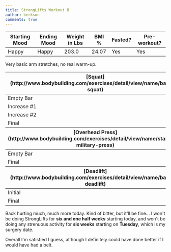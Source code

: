 ```yaml
---
title: StrongLifts Workout B
author: berkson
comments: true
---
```


<table class="u-full-width">
  <thead>
  <tr>
  <th>Starting Mood</th>
  <th>Ending Mood</th>
  <th>Weight in Lbs</th>
  <th>BMI %</th>
  <th>Fasted?</th>
  <th>Pre-workout?</th>
  </tr>
  <thead>
  <tbody>
  <tr>
  <td>Happy</td>
  <td>Happy</td>
  <td>203.0</td>
  <td>24.07</td>
  <td>Yes</td>
  <td>Yes</td>
  </tr>
  </tbody>
</table>

Very basic arm stretches, no real warm-up.<br>

<table class="u-full-width">
  <thead>
  <tr>
  <th>[Squat](http://www.bodybuilding.com/exercises/detail/view/name/barbell-squat)</th>
  <th>Weight in Lbs</th>
  <th>Sets</th>
  <th>Reps</th>
  </tr>
  <thead>
  <tbody>
  <tr>
  <td>Empty Bar</td>
  <td>45</td>
  <td>2</td>
  <td>5</td>
  </tr>
  <tr>
  <td>Increase #1</td>
  <td>95</td>
  <td>1</td>
  <td>5</td>
  </tr>
  <tr>
  <td>Increase #2</td>
  <td>115</td>
  <td>1</td>
  <td>3</td>
  </tr>
  <tr>
  <td>Final</td>
  <td>145</td>
  <td>5</td>
  <td>5</td>
  </tr>
  </tbody>
  <thead>
  <th>[Overhead Press](http://www.bodybuilding.com/exercises/detail/view/name/standing-military-press)</th>
  <th>Weight in Lbs</th>
  <th>Sets</th>
  <th>Reps</th>
  <thead>
  <tbody>
  <tr>
  <td>Empty Bar</td>
  <td>45</td>
  <td>2</td>
  <td>5</td>
  </tr>
  <tr>
  <td>Final</td>
  <td>75</td>
  <td>5</td>
  <td>5</td>
  </tr>
  </tbody>
  <thead>
  <tr>
  <th>[Deadlift](http://www.bodybuilding.com/exercises/detail/view/name/barbell-deadlift)</th>
  <th>Weight in Lbs</th>
  <th>Sets</th>
  <th>Reps</th>
  </tr>
  <thead>
  <tbody>
  <tr>
  <td>Initial</td>
  <td>135</td>
  <td>1</td>
  <td>5</td>
  </tr>
  <tr>
  <td>Final</td>
  <td>155</td>
  <td>1</td>
  <td>5</td>
  </tr>
  </tbody>
</table>

Back hurting much, much more today. Kind of bitter, but it'll be fine... I won't be doing StrongLifts for **six and one half weeks** starting today, and won't be doing any strenuous activity for **six weeks** starting on **Tuesday**, which is my surgery date.

Overall I'm satisfied I guess, although I definitely could have done better if I would have had a belt.
